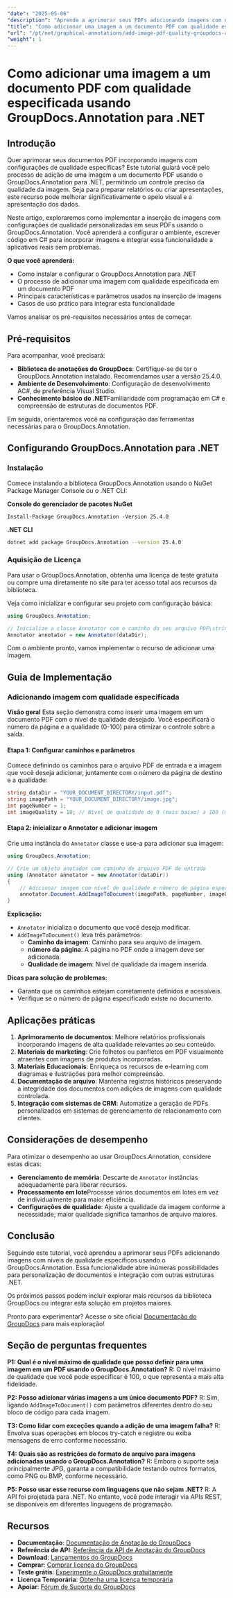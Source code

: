 ```yaml
---
"date": "2025-05-06"
"description": "Aprenda a aprimorar seus PDFs adicionando imagens com níveis de qualidade específicos usando o GroupDocs.Annotation para .NET. Melhore o apelo visual dos documentos e a apresentação dos dados."
"title": "Como adicionar uma imagem a um documento PDF com qualidade especificada usando GroupDocs.Annotation para .NET"
"url": "/pt/net/graphical-annotations/add-image-pdf-quality-groupdocs-annotation-net/"
"weight": 1
---
```


# Como adicionar uma imagem a um documento PDF com qualidade especificada usando GroupDocs.Annotation para .NET

## Introdução

Quer aprimorar seus documentos PDF incorporando imagens com configurações de qualidade específicas? Este tutorial guiará você pelo processo de adição de uma imagem a um documento PDF usando o GroupDocs.Annotation para .NET, permitindo um controle preciso da qualidade da imagem. Seja para preparar relatórios ou criar apresentações, este recurso pode melhorar significativamente o apelo visual e a apresentação dos dados.

Neste artigo, exploraremos como implementar a inserção de imagens com configurações de qualidade personalizadas em seus PDFs usando o GroupDocs.Annotation. Você aprenderá a configurar o ambiente, escrever código em C# para incorporar imagens e integrar essa funcionalidade a aplicativos reais sem problemas.

**O que você aprenderá:**
- Como instalar e configurar o GroupDocs.Annotation para .NET
- O processo de adicionar uma imagem com qualidade especificada em um documento PDF
- Principais características e parâmetros usados na inserção de imagens
- Casos de uso prático para integrar esta funcionalidade

Vamos analisar os pré-requisitos necessários antes de começar.

## Pré-requisitos

Para acompanhar, você precisará:
- **Biblioteca de anotações do GroupDocs**: Certifique-se de ter o GroupDocs.Annotation instalado. Recomendamos usar a versão 25.4.0.
- **Ambiente de Desenvolvimento**: Configuração de desenvolvimento AC#, de preferência Visual Studio.
- **Conhecimento básico do .NET**Familiaridade com programação em C# e compreensão de estruturas de documentos PDF.

Em seguida, orientaremos você na configuração das ferramentas necessárias para o GroupDocs.Annotation.

## Configurando GroupDocs.Annotation para .NET

### Instalação

Comece instalando a biblioteca GroupDocs.Annotation usando o NuGet Package Manager Console ou o .NET CLI:

**Console do gerenciador de pacotes NuGet**
```shell
Install-Package GroupDocs.Annotation -Version 25.4.0
```

**\.NET CLI**
```bash
dotnet add package GroupDocs.Annotation --version 25.4.0
```

### Aquisição de Licença

Para usar o GroupDocs.Annotation, obtenha uma licença de teste gratuita ou compre uma diretamente no site para ter acesso total aos recursos da biblioteca.

Veja como inicializar e configurar seu projeto com configuração básica:

```csharp
using GroupDocs.Annotation;

// Inicialize a classe Annotator com o caminho do seu arquivo PDF\string dataDir = "YOUR_DOCUMENT_DIRECTORY/input.pdf";
Annotator annotator = new Annotator(dataDir);
```

Com o ambiente pronto, vamos implementar o recurso de adicionar uma imagem.

## Guia de Implementação

### Adicionando imagem com qualidade especificada

**Visão geral**
Esta seção demonstra como inserir uma imagem em um documento PDF com o nível de qualidade desejado. Você especificará o número da página e a qualidade (0-100) para otimizar o controle sobre a saída.

#### Etapa 1: Configurar caminhos e parâmetros
Comece definindo os caminhos para o arquivo PDF de entrada e a imagem que você deseja adicionar, juntamente com o número da página de destino e a qualidade:

```csharp
string dataDir = "YOUR_DOCUMENT_DIRECTORY/input.pdf";
string imagePath = "YOUR_DOCUMENT_DIRECTORY/image.jpg";
int pageNumber = 1;
int imageQuality = 10; // Nível de qualidade de 0 (mais baixo) a 100 (mais alto)
```

#### Etapa 2: inicializar o Annotator e adicionar imagem
Crie uma instância do `Annotator` classe e use-a para adicionar sua imagem:

```csharp
using GroupDocs.Annotation;

// Crie um objeto anotador com caminho de arquivo PDF de entrada
using (Annotator annotator = new Annotator(dataDir))
{
    // Adicionar imagem com nível de qualidade e número de página especificados
    annotator.Document.AddImageToDocument(imagePath, pageNumber, imageQuality);
}
```

**Explicação:**
- `Annotator` inicializa o documento que você deseja modificar.
- `AddImageToDocument()` leva três parâmetros:
  - **Caminho da imagem**: Caminho para seu arquivo de imagem.
  - **número da página**: A página no PDF onde a imagem deve ser adicionada.
  - **Qualidade de imagem**: Nível de qualidade da imagem inserida.

**Dicas para solução de problemas:**
- Garanta que os caminhos estejam corretamente definidos e acessíveis.
- Verifique se o número de página especificado existe no documento.

## Aplicações práticas
1. **Aprimoramento de documentos**: Melhore relatórios profissionais incorporando imagens de alta qualidade relevantes ao seu conteúdo.
2. **Materiais de marketing**: Crie folhetos ou panfletos em PDF visualmente atraentes com imagens de produtos incorporadas.
3. **Materiais Educacionais**: Enriqueça os recursos de e-learning com diagramas e ilustrações para melhor compreensão.
4. **Documentação de arquivo**: Mantenha registros históricos preservando a integridade dos documentos com adições de imagens com qualidade controlada.
5. **Integração com sistemas de CRM**: Automatize a geração de PDFs personalizados em sistemas de gerenciamento de relacionamento com clientes.

## Considerações de desempenho
Para otimizar o desempenho ao usar GroupDocs.Annotation, considere estas dicas:
- **Gerenciamento de memória**: Descarte de `Annotator` instâncias adequadamente para liberar recursos.
- **Processamento em lote**Processe vários documentos em lotes em vez de individualmente para maior eficiência.
- **Configurações de qualidade**: Ajuste a qualidade da imagem conforme a necessidade; maior qualidade significa tamanhos de arquivo maiores.

## Conclusão
Seguindo este tutorial, você aprendeu a aprimorar seus PDFs adicionando imagens com níveis de qualidade específicos usando o GroupDocs.Annotation. Essa funcionalidade abre inúmeras possibilidades para personalização de documentos e integração com outras estruturas .NET.

Os próximos passos podem incluir explorar mais recursos da biblioteca GroupDocs ou integrar esta solução em projetos maiores.

Pronto para experimentar? Acesse o site oficial [Documentação do GroupDocs](https://docs.groupdocs.com/annotation/net/) para mais exploração!

## Seção de perguntas frequentes
**P1: Qual é o nível máximo de qualidade que posso definir para uma imagem em um PDF usando o GroupDocs.Annotation?**
R: O nível máximo de qualidade que você pode especificar é 100, o que representa a mais alta fidelidade.

**P2: Posso adicionar várias imagens a um único documento PDF?**
R: Sim, ligando `AddImageToDocument()` com parâmetros diferentes dentro do seu bloco de código para cada imagem.

**T3: Como lidar com exceções quando a adição de uma imagem falha?**
R: Envolva suas operações em blocos try-catch e registre ou exiba mensagens de erro conforme necessário.

**T4: Quais são as restrições de formato de arquivo para imagens adicionadas usando o GroupDocs.Annotation?**
R: Embora o suporte seja principalmente JPG, garanta a compatibilidade testando outros formatos, como PNG ou BMP, conforme necessário.

**P5: Posso usar esse recurso com linguagens que não sejam .NET?**
R: A API foi projetada para .NET. No entanto, você pode interagir via APIs REST, se disponíveis em diferentes linguagens de programação.

## Recursos
- **Documentação**: [Documentação de Anotação do GroupDocs](https://docs.groupdocs.com/annotation/net/)
- **Referência de API**: [Referência da API de Anotação do GroupDocs](https://reference.groupdocs.com/annotation/net/)
- **Download**: [Lançamentos do GroupDocs](https://releases.groupdocs.com/annotation/net/)
- **Comprar**: [Comprar licença do GroupDocs](https://purchase.groupdocs.com/buy)
- **Teste grátis**: [Experimente o GroupDocs gratuitamente](https://releases.groupdocs.com/annotation/net/)
- **Licença Temporária**: [Obtenha uma licença temporária](https://purchase.groupdocs.com/temporary-license/)
- **Apoiar**: [Fórum de Suporte do GroupDocs](https://forum.groupdocs.com/c/annotation/)